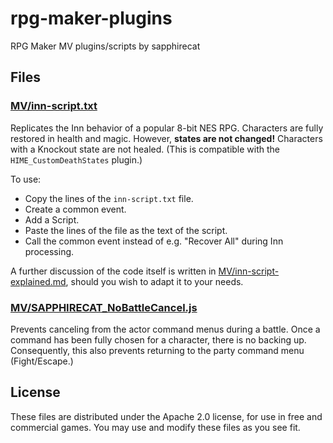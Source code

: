 # rpg-maker-plugins
RPG Maker MV plugins/scripts by sapphirecat

## Files

### [MV/inn-script.txt](MV/inn-script.txt)
Replicates the Inn behavior of a popular 8-bit NES RPG.
Characters are fully restored in health and magic.
However, **states are not changed!**  Characters with a Knockout state are not healed.
(This is compatible with the `HIME_CustomDeathStates` plugin.)

To use:

- Copy the lines of the `inn-script.txt` file.
- Create a common event.
- Add a Script.
- Paste the lines of the file as the text of the script.
- Call the common event instead of e.g. "Recover All" during Inn processing.

A further discussion of the code itself is written in
[MV/inn-script-explained.md](MV/inn-script-explained.md),
should you wish to adapt it to your needs.

### [MV/SAPPHIRECAT\_NoBattleCancel.js](MV/SAPPHIRECAT_NoBattleCancel.js)
Prevents canceling from the actor command menus during a battle.
Once a command has been fully chosen for a character, there is no backing up.
Consequently, this also prevents returning to the party command menu (Fight/Escape.)

## License

These files are distributed under the Apache 2.0 license,
for use in free and commercial games.
You may use and modify these files as you see fit.
